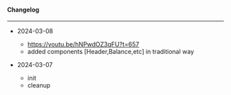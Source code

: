 #### Changelog #
*************************************

- 2024-03-08
    - https://youtu.be/hNPwdOZ3qFU?t=657
    - added components [Header,Balance,etc] in traditional way

- 2024-03-07
    - init
    - cleanup